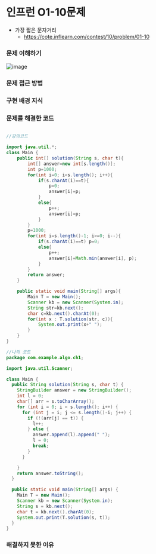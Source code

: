 # 인프런 O1-10문제
- 가장 짧은 문자거리
    - https://cote.inflearn.com/contest/10/problem/01-10

### 문제 이해하기
![image](https://user-images.githubusercontent.com/90403366/209561136-e24b5e0e-799d-48d8-a5f5-714935386851.png)

### 문제 접근 방법

### 구현 배경 지식

### 문제를 해결한 코드
```java

//강의코드

import java.util.*;
class Main {	
	public int[] solution(String s, char t){
		int[] answer=new int[s.length()];
		int p=1000;
		for(int i=0; i<s.length(); i++){
			if(s.charAt(i)==t){
				p=0;
				answer[i]=p;
			}
			else{
				p++;
				answer[i]=p;
			}
		}
		p=1000;
		for(int i=s.length()-1; i>=0; i--){
			if(s.charAt(i)==t) p=0;
			else{
				p++;
				answer[i]=Math.min(answer[i], p);
			}
		}
		return answer;
	}

	public static void main(String[] args){
		Main T = new Main();
		Scanner kb = new Scanner(System.in);
		String str=kb.next();
		char c=kb.next().charAt(0);
		for(int x : T.solution(str, c)){
			System.out.print(x+" ");
		}
	}
}

//나의 코드
package com.example.algo.ch1;

import java.util.Scanner;

class Main {
  public String solution(String s, char t) {
    StringBuilder answer = new StringBuilder();
    int l = 0;
    char[] arr = s.toCharArray();
    for (int i = 0; i < s.length(); i++) {
      for (int j = i; j <= s.length()-i; j++) {
        if (!(arr[j] == t)) {
          l++;
        } else {
          answer.append(l).append(" ");
          l = 0;
          break;
        }
      }

    }
    return answer.toString();
  }

  public static void main(String[] args) {
    Main T = new Main();
    Scanner kb = new Scanner(System.in);
    String s = kb.next();
    char t = kb.next().charAt(0);
    System.out.print(T.solution(s, t));
  }
}
```

### 해결하지 못한 이유
